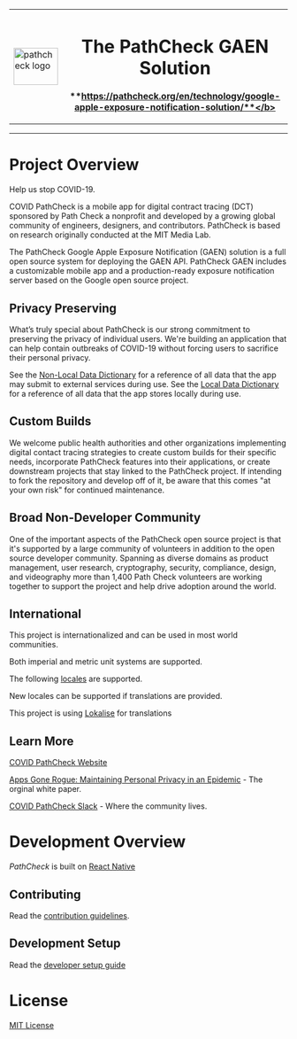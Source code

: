 <table>
  <tr>
  <td>
    <a href="https://pathcheck.org/">
    <img
      width="80"
      height="67"
      alt="pathcheck logo"
      src="./assets/Safe_Paths_Logo.png"
    />
  </a>
  </td>
  <td>
<div style="float:left" align="center" >
  <h1>The PathCheck GAEN Solution</h1>

<b>**https://pathcheck.org/en/technology/google-apple-exposure-notification-solution/**</b>

  </div>
  </td>
  </tr>
</table>
<hr />


# Project Overview

Help us stop COVID-19.

COVID PathCheck is a mobile app for digital contract tracing (DCT) sponsored by Path Check a nonprofit and developed by a growing global community of engineers, designers, and contributors. PathCheck is based on research originally conducted at the MIT Media Lab.

The PathCheck Google Apple Exposure Notification (GAEN) solution is a full open source system for deploying the GAEN API. PathCheck GAEN includes a customizable mobile app and a production-ready exposure notification server based on the Google open source project.

## Privacy Preserving

What’s truly special about PathCheck is our strong commitment to preserving the privacy of individual users. We're building an application that can help contain outbreaks of COVID-19 without forcing users to sacrifice their personal privacy.

See the [Non-Local Data Dictionary](doc/NON_LOCAL_DATA_DICTIONARY.md) for a reference of all data that
the app may submit to external services during use.
See the [Local Data Dictionary](doc/LOCAL_DATA_DICTIONARY.md) for a reference of all data that
the app stores locally during use.

## Custom Builds

We welcome public health authorities and other organizations implementing digital contact tracing strategies to create custom builds for their specific needs, incorporate PathCheck features into their applications, or create downstream projects that stay linked to the PathCheck project. If intending to fork the repository and develop off of it, be aware that this comes "at your own risk" for continued maintenance.

## Broad Non-Developer Community

One of the important aspects of the PathCheck open source project is that it's supported by a large community of volunteers in addition to the open source developer community. Spanning as diverse domains as product management, user research, cryptography, security, compliance, design, and videography more than 1,400 Path Check volunteers are working together to support the project and help drive adoption around the world.

## International

This project is internationalized and can be used in most world communities.

Both imperial and metric unit systems are supported.

The following [locales](src/locales/locale.ts) are supported.

New locales can be supported if translations are provided.

This project is using [Lokalise](https://lokalise.com/) for translations

## Learn More

[COVID PathCheck Website](https://covidsafepaths.org/)

[Apps Gone Rogue: Maintaining Personal Privacy in an Epidemic](https://drive.google.com/file/d/1nwOR4drE3YdkCkyy_HBd6giQPPhLEkRc/view?usp=sharing) - The orginal white paper.

[COVID PathCheck Slack](https://covidsafepaths.slack.com) - Where the community lives.


# Development Overview

_PathCheck_ is built on [React Native](https://reactnative.dev/docs/getting-started)

## Contributing

Read the [contribution guidelines](CONTRIBUTING.md).

## Development Setup

Read the [developer setup guide](docs/DEVELOPER_SETUP.md)

# License

[MIT License](LICENSE)
